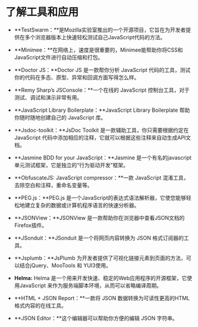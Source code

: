 # 了解工具和应用


- **TestSwarm：**是Mozilla实验室推出的一个开源项目，它旨在为开发者提供在多个浏览器版本上快速轻松测试自己JavaScript代码的方法。

- **Minimee：**在网络上，速度是很重要的，Minimee能帮助你将CSS和JavaScript文件进行自动压缩和打包。

- **Doctor JS：**Doctor JS 是一款帮你分析 JavaScript 代码的工具，测试你的代码在多态、原型、异常和回调方面写得怎么样。

- **Remy Sharp’s JSConsole：**一个在线的 JavaScript 控制台工具，对于测试、调试和演示非常有用。

- **JavaScript Library Boilerplate：**JavaScript Library Boilerplate 帮助你随时随地创建自己的 JavaScript 库。

- **Jsdoc-toolkit：**JsDoc Toolkit 是一款辅助工具，你只需要根据约定在 JavaScript 代码中添加相应的注释，它就可以根据这些注释来自动生成API文档。

- **Jasmine  BDD for your JavaScript：**Jasmine 是一个有名的javascript单元测试框架，它是独立的“行为驱动开发”框架。

- **ObfuscateJS: JavaScript compressor：**一款 JavaScript 混淆工具，去除空白和注释，重命名变量等。

- **PEG.js：**PEG.js 是一个JavaScript的表达式语法解析器，它使您能够轻松地建立复杂的数据或计算机程序语言的快速分析器。

- **JSONView：**JSONView 是一款帮助你在浏览器中查看JSON文档的Firefox插件。

- **JSonduit：**JSonduit 是一个将网页内容转换为 JSON 格式订阅器的工具。

- **Jsplumb：**JsPlumb 为开发者提供了可视化链接元素到页面的方法，可以结合jQuery、MooTools 和 YUI3使用。

- **Helma:** Helma 是一个用来开发快速、稳定的Web应用程序的开源框架，它使用JavaScript 来作为服务端脚本环境，从而可以省略编译周期。

- **HTML + JSON Report：**一款将 JSON 数据转换为可读性更高的HTML格式内容的在线工具。

- **JSON Editor：**这个编辑器可以帮助你方便的编辑 JSON 字符串。